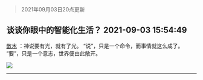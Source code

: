 > 2021年09月03日20点更新
<link rel="stylesheet" href="https://cdn.jsdelivr.net/gh/taotie6/sampleJSON@main/css/photo_show.css">


 ## 谈谈你眼中的智能化生活？ 2021-09-03 15:54:49

 [㪚木](https://www.coolapk.com/feed/29737103?shareKey=ODVlYWE0MjJhMWUwNjEzMjEzZDk~) ：神说要有光，就有了光。
“说”，只是一个命令，而事情就这么成了。
“要”，只是一个意志，世界便由此敞开。 

<div class="album">
<img class="img-item" src="http://image.coolapk.com/feed/2019/0427/10/1081091_1556330659_0469@380x301.gif" />
</div>

 ------- 

